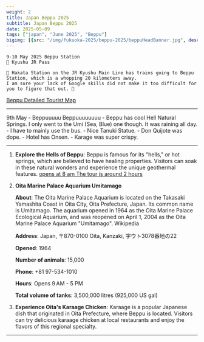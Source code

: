 ```yaml
---
weight: 2
title: Japan Beppu 2025
subtitle: Japan Beppu 2025
date: 2025-05-09
tags: ["japan", "June 2025", "Beppu"]
bigimg: [{src: "/img/fukuoka-2025/beppu-2025/beppuHeadBanner.jpg", desc: "Beppu Onsen"}]
---
```


```
9-10 May 2025 Beppu Station
🎫 Kyushu JR Pass

🏃‍ Hakata Station on the JR Kyushu Main Line has trains going to Beppu Station, which is a whopping 20 kilometers away. 
I am sure your lack of Google skills did not make it too difficult for you to figure that out. 🏃‍
```

[Beppu Detailed Tourist Map](/pdf/beppu.pdf)

---

9th May
	- Beppuuuuu Beppuuuuuuuu
	- Beppu has cool Hell Natural Springs. I only went to the Umi (Sea, Blue) one though. It was raining all day.
	- I have to mainly use the bus.
	- Nice Tanuki Statue.
	- Don Quijote was dope.
	- Hotel has Onsen.
	- Karage was super crispy.
	
---

1. **Explore the Hells of Beppu**: Beppu is famous for its "hells," or hot springs, which are believed to have healing properties. Visitors can soak in these natural wonders and experience the unique geothermal features.
[opens at 8 am The tour is around 2 hours](https://www.japan.travel/en/spot/713/)

2. **Oita Marine Palace Aquarium Umitamago**

	**About**: The Oita Marine Palace Aquarium is located on the Takasaki Yamashita Coast in Oita City, Oita Prefecture, Japan. Its common name is Umitamago. The aquarium opened in 1964 as the Oita Marine Palace Ecological Aquarium, and was reopened on April 1, 2004 as the Oita Marine Palace Aquarium "Umitamago". Wikipedia
	
	**Address**: Japan, 〒870-0100 Oita, Kanzaki, 字ウト3078番地の22
	
	**Opened**: 1964
	
	**Number of animals**: 15,000
	
	**Phone**: +81 97-534-1010
	
	**Hours**: Opens 9 AM - 5 PM
	
	**Total volume of tanks**: 3,500,000 litres (925,000 US gal)

3. **Experience Oita's Karaage Chicken**: Karaage is a popular Japanese dish that originated in Oita Prefecture, where Beppu is located. Visitors can try delicious karaage chicken at local restaurants and enjoy the flavors of this regional specialty.

---
